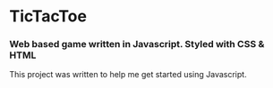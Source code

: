 # TicTacToe

### Web based game written in Javascript. Styled with CSS & HTML
This project was written to help me get started using Javascript.

